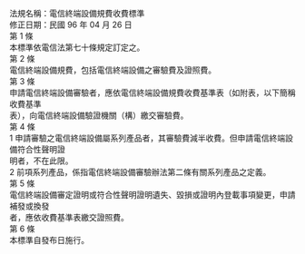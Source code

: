 法規名稱：電信終端設備規費收費標準  
修正日期：民國 96 年 04 月 26 日  
第 1 條  
本標準依電信法第七十條規定訂定之。  
第 2 條  
電信終端設備規費，包括電信終端設備之審驗費及證照費。  
第 3 條  
申請電信終端設備審驗者，應依電信終端設備規費收費基準表（如附表，以下簡稱收費基準  
表），向電信終端設備驗證機關（構）繳交審驗費。  
第 4 條  
1 申請審驗之電信終端設備屬系列產品者，其審驗費減半收費。但申請電信終端設備符合性聲明證  
明者，不在此限。  
2 前項系列產品，係指電信終端設備審驗辦法第二條有關系列產品之定義。  
第 5 條  
電信終端設備審定證明或符合性聲明證明遺失、毀損或證明內登載事項變更，申請補發或換發  
者，應依收費基準表繳交證照費。  
第 6 條  
本標準自發布日施行。  


